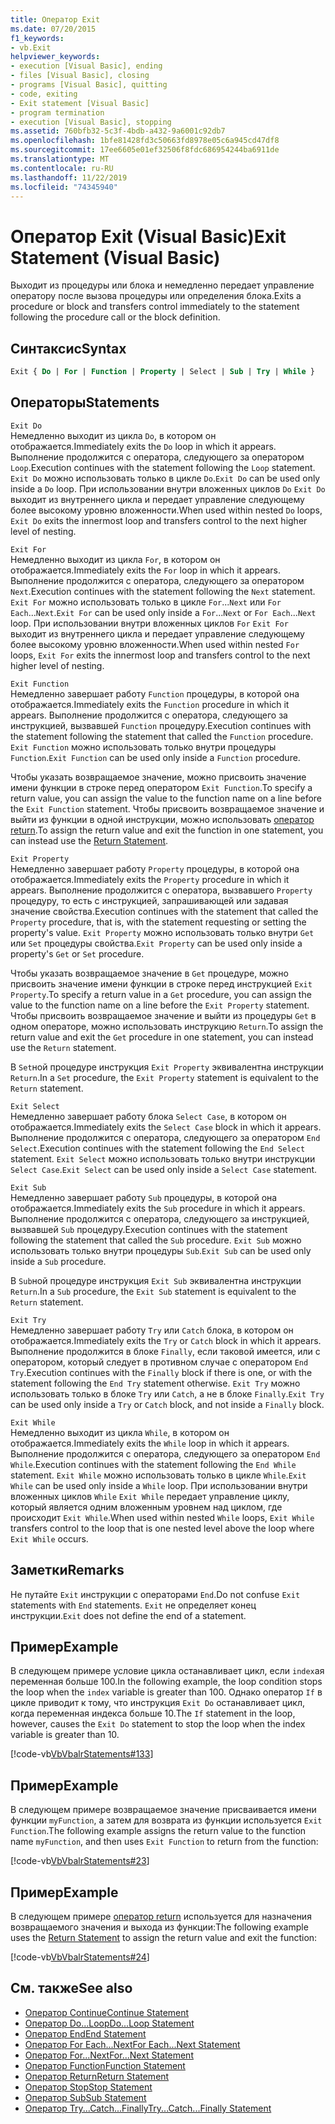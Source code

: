 ```yaml
---
title: Оператор Exit
ms.date: 07/20/2015
f1_keywords:
- vb.Exit
helpviewer_keywords:
- execution [Visual Basic], ending
- files [Visual Basic], closing
- programs [Visual Basic], quitting
- code, exiting
- Exit statement [Visual Basic]
- program termination
- execution [Visual Basic], stopping
ms.assetid: 760bfb32-5c3f-4bdb-a432-9a6001c92db7
ms.openlocfilehash: 1bfe81428fd3c50663fd8978e05c6a945cd47df8
ms.sourcegitcommit: 17ee6605e01ef32506f8fdc686954244ba6911de
ms.translationtype: MT
ms.contentlocale: ru-RU
ms.lasthandoff: 11/22/2019
ms.locfileid: "74345940"
---
```

# <a name="exit-statement-visual-basic"></a><span data-ttu-id="26b51-102">Оператор Exit (Visual Basic)</span><span class="sxs-lookup"><span data-stu-id="26b51-102">Exit Statement (Visual Basic)</span></span>

<span data-ttu-id="26b51-103">Выходит из процедуры или блока и немедленно передает управление оператору после вызова процедуры или определения блока.</span><span class="sxs-lookup"><span data-stu-id="26b51-103">Exits a procedure or block and transfers control immediately to the statement following the procedure call or the block definition.</span></span>

## <a name="syntax"></a><span data-ttu-id="26b51-104">Синтаксис</span><span class="sxs-lookup"><span data-stu-id="26b51-104">Syntax</span></span>

```vb
Exit { Do | For | Function | Property | Select | Sub | Try | While }
```

## <a name="statements"></a><span data-ttu-id="26b51-105">Операторы</span><span class="sxs-lookup"><span data-stu-id="26b51-105">Statements</span></span>

 `Exit Do`  
 <span data-ttu-id="26b51-106">Немедленно выходит из цикла `Do`, в котором он отображается.</span><span class="sxs-lookup"><span data-stu-id="26b51-106">Immediately exits the `Do` loop in which it appears.</span></span> <span data-ttu-id="26b51-107">Выполнение продолжится с оператора, следующего за оператором `Loop`.</span><span class="sxs-lookup"><span data-stu-id="26b51-107">Execution continues with the statement following the `Loop` statement.</span></span> <span data-ttu-id="26b51-108">`Exit Do` можно использовать только в цикле `Do`.</span><span class="sxs-lookup"><span data-stu-id="26b51-108">`Exit Do` can be used only inside a `Do` loop.</span></span> <span data-ttu-id="26b51-109">При использовании внутри вложенных циклов `Do` `Exit Do` выходит из внутреннего цикла и передает управление следующему более высокому уровню вложенности.</span><span class="sxs-lookup"><span data-stu-id="26b51-109">When used within nested `Do` loops, `Exit Do` exits the innermost loop and transfers control to the next higher level of nesting.</span></span>

 `Exit For`  
 <span data-ttu-id="26b51-110">Немедленно выходит из цикла `For`, в котором он отображается.</span><span class="sxs-lookup"><span data-stu-id="26b51-110">Immediately exits the `For` loop in which it appears.</span></span> <span data-ttu-id="26b51-111">Выполнение продолжится с оператора, следующего за оператором `Next`.</span><span class="sxs-lookup"><span data-stu-id="26b51-111">Execution continues with the statement following the `Next` statement.</span></span> <span data-ttu-id="26b51-112">`Exit For` можно использовать только в цикле `For`...`Next` или `For Each`...`Next`.</span><span class="sxs-lookup"><span data-stu-id="26b51-112">`Exit For` can be used only inside a `For`...`Next` or `For Each`...`Next` loop.</span></span> <span data-ttu-id="26b51-113">При использовании внутри вложенных циклов `For` `Exit For` выходит из внутреннего цикла и передает управление следующему более высокому уровню вложенности.</span><span class="sxs-lookup"><span data-stu-id="26b51-113">When used within nested `For` loops, `Exit For` exits the innermost loop and transfers control to the next higher level of nesting.</span></span>

 `Exit Function`  
 <span data-ttu-id="26b51-114">Немедленно завершает работу `Function` процедуры, в которой она отображается.</span><span class="sxs-lookup"><span data-stu-id="26b51-114">Immediately exits the `Function` procedure in which it appears.</span></span> <span data-ttu-id="26b51-115">Выполнение продолжится с оператора, следующего за инструкцией, вызвавшей `Function` процедуру.</span><span class="sxs-lookup"><span data-stu-id="26b51-115">Execution continues with the statement following the statement that called the `Function` procedure.</span></span> <span data-ttu-id="26b51-116">`Exit Function` можно использовать только внутри процедуры `Function`.</span><span class="sxs-lookup"><span data-stu-id="26b51-116">`Exit Function` can be used only inside a `Function` procedure.</span></span>

 <span data-ttu-id="26b51-117">Чтобы указать возвращаемое значение, можно присвоить значение имени функции в строке перед оператором `Exit Function`.</span><span class="sxs-lookup"><span data-stu-id="26b51-117">To specify a return value, you can assign the value to the function name on a line before the `Exit Function` statement.</span></span> <span data-ttu-id="26b51-118">Чтобы присвоить возвращаемое значение и выйти из функции в одной инструкции, можно использовать [оператор return](return-statement.md).</span><span class="sxs-lookup"><span data-stu-id="26b51-118">To assign the return value and exit the function in one statement, you can instead use the [Return Statement](return-statement.md).</span></span>

 `Exit Property`  
 <span data-ttu-id="26b51-119">Немедленно завершает работу `Property` процедуры, в которой она отображается.</span><span class="sxs-lookup"><span data-stu-id="26b51-119">Immediately exits the `Property` procedure in which it appears.</span></span> <span data-ttu-id="26b51-120">Выполнение продолжится с оператора, вызвавшего `Property` процедуру, то есть с инструкцией, запрашивающей или задавая значение свойства.</span><span class="sxs-lookup"><span data-stu-id="26b51-120">Execution continues with the statement that called the `Property` procedure, that is, with the statement requesting or setting the property's value.</span></span> <span data-ttu-id="26b51-121">`Exit Property` можно использовать только внутри `Get` или `Set` процедуры свойства.</span><span class="sxs-lookup"><span data-stu-id="26b51-121">`Exit Property` can be used only inside a property's `Get` or `Set` procedure.</span></span>

 <span data-ttu-id="26b51-122">Чтобы указать возвращаемое значение в `Get` процедуре, можно присвоить значение имени функции в строке перед инструкцией `Exit Property`.</span><span class="sxs-lookup"><span data-stu-id="26b51-122">To specify a return value in a `Get` procedure, you can assign the value to the function name on a line before the `Exit Property` statement.</span></span> <span data-ttu-id="26b51-123">Чтобы присвоить возвращаемое значение и выйти из процедуры `Get` в одном операторе, можно использовать инструкцию `Return`.</span><span class="sxs-lookup"><span data-stu-id="26b51-123">To assign the return value and exit the `Get` procedure in one statement, you can instead use the `Return` statement.</span></span>

 <span data-ttu-id="26b51-124">В `Set`ной процедуре инструкция `Exit Property` эквивалентна инструкции `Return`.</span><span class="sxs-lookup"><span data-stu-id="26b51-124">In a `Set` procedure, the `Exit Property` statement is equivalent to the `Return` statement.</span></span>

 `Exit Select`  
 <span data-ttu-id="26b51-125">Немедленно завершает работу блока `Select Case`, в котором он отображается.</span><span class="sxs-lookup"><span data-stu-id="26b51-125">Immediately exits the `Select Case` block in which it appears.</span></span> <span data-ttu-id="26b51-126">Выполнение продолжится с оператора, следующего за оператором `End Select`.</span><span class="sxs-lookup"><span data-stu-id="26b51-126">Execution continues with the statement following the `End Select` statement.</span></span> <span data-ttu-id="26b51-127">`Exit Select` можно использовать только внутри инструкции `Select Case`.</span><span class="sxs-lookup"><span data-stu-id="26b51-127">`Exit Select` can be used only inside a `Select Case` statement.</span></span>

 `Exit Sub`  
 <span data-ttu-id="26b51-128">Немедленно завершает работу `Sub` процедуры, в которой она отображается.</span><span class="sxs-lookup"><span data-stu-id="26b51-128">Immediately exits the `Sub` procedure in which it appears.</span></span> <span data-ttu-id="26b51-129">Выполнение продолжится с оператора, следующего за инструкцией, вызвавшей `Sub` процедуру.</span><span class="sxs-lookup"><span data-stu-id="26b51-129">Execution continues with the statement following the statement that called the `Sub` procedure.</span></span> <span data-ttu-id="26b51-130">`Exit Sub` можно использовать только внутри процедуры `Sub`.</span><span class="sxs-lookup"><span data-stu-id="26b51-130">`Exit Sub` can be used only inside a `Sub` procedure.</span></span>

 <span data-ttu-id="26b51-131">В `Sub`ной процедуре инструкция `Exit Sub` эквивалентна инструкции `Return`.</span><span class="sxs-lookup"><span data-stu-id="26b51-131">In a `Sub` procedure, the `Exit Sub` statement is equivalent to the `Return` statement.</span></span>

 `Exit Try`  
 <span data-ttu-id="26b51-132">Немедленно завершает работу `Try` или `Catch` блока, в котором он отображается.</span><span class="sxs-lookup"><span data-stu-id="26b51-132">Immediately exits the `Try` or `Catch` block in which it appears.</span></span> <span data-ttu-id="26b51-133">Выполнение продолжится в блоке `Finally`, если таковой имеется, или с оператором, который следует в противном случае с оператором `End Try`.</span><span class="sxs-lookup"><span data-stu-id="26b51-133">Execution continues with the `Finally` block if there is one, or with the statement following the `End Try` statement otherwise.</span></span> <span data-ttu-id="26b51-134">`Exit Try` можно использовать только в блоке `Try` или `Catch`, а не в блоке `Finally`.</span><span class="sxs-lookup"><span data-stu-id="26b51-134">`Exit Try` can be used only inside a `Try` or `Catch` block, and not inside a `Finally` block.</span></span>

 `Exit While`  
 <span data-ttu-id="26b51-135">Немедленно выходит из цикла `While`, в котором он отображается.</span><span class="sxs-lookup"><span data-stu-id="26b51-135">Immediately exits the `While` loop in which it appears.</span></span> <span data-ttu-id="26b51-136">Выполнение продолжится с оператора, следующего за оператором `End While`.</span><span class="sxs-lookup"><span data-stu-id="26b51-136">Execution continues with the statement following the `End While` statement.</span></span> <span data-ttu-id="26b51-137">`Exit While` можно использовать только в цикле `While`.</span><span class="sxs-lookup"><span data-stu-id="26b51-137">`Exit While` can be used only inside a `While` loop.</span></span> <span data-ttu-id="26b51-138">При использовании внутри вложенных циклов `While` `Exit While` передает управление циклу, который является одним вложенным уровнем над циклом, где происходит `Exit While`.</span><span class="sxs-lookup"><span data-stu-id="26b51-138">When used within nested `While` loops, `Exit While` transfers control to the loop that is one nested level above the loop where `Exit While` occurs.</span></span>

## <a name="remarks"></a><span data-ttu-id="26b51-139">Заметки</span><span class="sxs-lookup"><span data-stu-id="26b51-139">Remarks</span></span>

<span data-ttu-id="26b51-140">Не путайте `Exit` инструкции с операторами `End`.</span><span class="sxs-lookup"><span data-stu-id="26b51-140">Do not confuse `Exit` statements with `End` statements.</span></span> <span data-ttu-id="26b51-141">`Exit` не определяет конец инструкции.</span><span class="sxs-lookup"><span data-stu-id="26b51-141">`Exit` does not define the end of a statement.</span></span>

## <a name="example"></a><span data-ttu-id="26b51-142">Пример</span><span class="sxs-lookup"><span data-stu-id="26b51-142">Example</span></span>

<span data-ttu-id="26b51-143">В следующем примере условие цикла останавливает цикл, если `index`ая переменная больше 100.</span><span class="sxs-lookup"><span data-stu-id="26b51-143">In the following example, the loop condition stops the loop when the `index` variable is greater than 100.</span></span> <span data-ttu-id="26b51-144">Однако оператор `If` в цикле приводит к тому, что инструкция `Exit Do` останавливает цикл, когда переменная индекса больше 10.</span><span class="sxs-lookup"><span data-stu-id="26b51-144">The `If` statement in the loop, however, causes the `Exit Do` statement to stop the loop when the index variable is greater than 10.</span></span>

[!code-vb[VbVbalrStatements#133](~/samples/snippets/visualbasic/VS_Snippets_VBCSharp/VbVbalrStatements/VB/class10.vb#133)]

## <a name="example"></a><span data-ttu-id="26b51-145">Пример</span><span class="sxs-lookup"><span data-stu-id="26b51-145">Example</span></span>

<span data-ttu-id="26b51-146">В следующем примере возвращаемое значение присваивается имени функции `myFunction`, а затем для возврата из функции используется `Exit Function`.</span><span class="sxs-lookup"><span data-stu-id="26b51-146">The following example assigns the return value to the function name `myFunction`, and then uses `Exit Function` to return from the function:</span></span>

[!code-vb[VbVbalrStatements#23](~/samples/snippets/visualbasic/VS_Snippets_VBCSharp/VbVbalrStatements/VB/Class1.vb#23)]

## <a name="example"></a><span data-ttu-id="26b51-147">Пример</span><span class="sxs-lookup"><span data-stu-id="26b51-147">Example</span></span>

<span data-ttu-id="26b51-148">В следующем примере [оператор return](return-statement.md) используется для назначения возвращаемого значения и выхода из функции:</span><span class="sxs-lookup"><span data-stu-id="26b51-148">The following example uses the [Return Statement](return-statement.md) to assign the return value and exit the function:</span></span>

[!code-vb[VbVbalrStatements#24](~/samples/snippets/visualbasic/VS_Snippets_VBCSharp/VbVbalrStatements/VB/Class1.vb#24)]

## <a name="see-also"></a><span data-ttu-id="26b51-149">См. также</span><span class="sxs-lookup"><span data-stu-id="26b51-149">See also</span></span>

- [<span data-ttu-id="26b51-150">Оператор Continue</span><span class="sxs-lookup"><span data-stu-id="26b51-150">Continue Statement</span></span>](continue-statement.md)
- [<span data-ttu-id="26b51-151">Оператор Do...Loop</span><span class="sxs-lookup"><span data-stu-id="26b51-151">Do...Loop Statement</span></span>](do-loop-statement.md)
- [<span data-ttu-id="26b51-152">Оператор End</span><span class="sxs-lookup"><span data-stu-id="26b51-152">End Statement</span></span>](end-statement.md)
- [<span data-ttu-id="26b51-153">Оператор For Each...Next</span><span class="sxs-lookup"><span data-stu-id="26b51-153">For Each...Next Statement</span></span>](for-each-next-statement.md)
- [<span data-ttu-id="26b51-154">Оператор For...Next</span><span class="sxs-lookup"><span data-stu-id="26b51-154">For...Next Statement</span></span>](for-next-statement.md)
- [<span data-ttu-id="26b51-155">Оператор Function</span><span class="sxs-lookup"><span data-stu-id="26b51-155">Function Statement</span></span>](function-statement.md)
- [<span data-ttu-id="26b51-156">Оператор Return</span><span class="sxs-lookup"><span data-stu-id="26b51-156">Return Statement</span></span>](return-statement.md)
- [<span data-ttu-id="26b51-157">Оператор Stop</span><span class="sxs-lookup"><span data-stu-id="26b51-157">Stop Statement</span></span>](stop-statement.md)
- [<span data-ttu-id="26b51-158">Оператор Sub</span><span class="sxs-lookup"><span data-stu-id="26b51-158">Sub Statement</span></span>](sub-statement.md)
- [<span data-ttu-id="26b51-159">Оператор Try...Catch...Finally</span><span class="sxs-lookup"><span data-stu-id="26b51-159">Try...Catch...Finally Statement</span></span>](try-catch-finally-statement.md)
